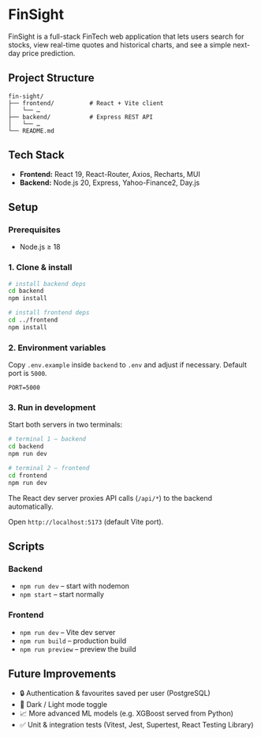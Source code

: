 # FinSight

FinSight is a full-stack FinTech web application that lets users search for stocks, view real-time quotes and historical charts, and see a simple next-day price prediction.

## Project Structure
```
fin-sight/
├── frontend/          # React + Vite client
│   └── …
├── backend/           # Express REST API
│   └── …
└── README.md
```

## Tech Stack
* **Frontend:** React 19, React-Router, Axios, Recharts, MUI
* **Backend:** Node.js 20, Express, Yahoo-Finance2, Day.js

## Setup
### Prerequisites
* Node.js ≥ 18

### 1. Clone & install
```bash
# install backend deps
cd backend
npm install

# install frontend deps
cd ../frontend
npm install
```

### 2. Environment variables
Copy `.env.example` inside `backend` to `.env` and adjust if necessary. Default port is `5000`.

```
PORT=5000
```

### 3. Run in development
Start both servers in two terminals:
```bash
# terminal 1 – backend
cd backend
npm run dev

# terminal 2 – frontend
cd frontend
npm run dev
```
The React dev server proxies API calls (`/api/*`) to the backend automatically.

Open `http://localhost:5173` (default Vite port).

## Scripts
### Backend
* `npm run dev` – start with nodemon
* `npm start` – start normally

### Frontend
* `npm run dev` – Vite dev server
* `npm run build` – production build
* `npm run preview` – preview the build

## Future Improvements
* 🔒 Authentication & favourites saved per user (PostgreSQL)
* 🌙 Dark / Light mode toggle
* 📈 More advanced ML models (e.g. XGBoost served from Python)
* ✅ Unit & integration tests (Vitest, Jest, Supertest, React Testing Library)
